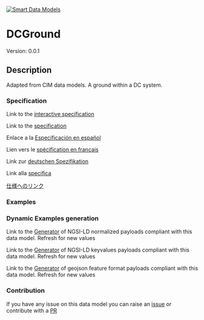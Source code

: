 [![Smart Data Models](https://smartdatamodels.org/wp-content/uploads/2022/01/SmartDataModels_logo.png "Logo")](https://smartdatamodels.org)
# DCGround
Version: 0.0.1

## Description 

Adapted from CIM data models. A ground within a DC system.
### Specification

Link to the [interactive specification](https://swagger.lab.fiware.org/?url=https://smart-data-models.github.io/dataModel.EnergyCIM/DCGround/swagger.yaml)

Link to the [specification](https://github.com/smart-data-models/dataModel.EnergyCIM/blob/master/DCGround/doc/spec.md)

Enlace a la [Especificación en español](https://github.com/smart-data-models/dataModel.EnergyCIM/blob/master/DCGround/doc/spec_ES.md)

Lien vers le [spécification en français](https://github.com/smart-data-models/dataModel.EnergyCIM/blob/master/DCGround/doc/spec_FR.md)

Link zur [deutschen Spezifikation](https://github.com/smart-data-models/dataModel.EnergyCIM/blob/master/DCGround/doc/spec_DE.md)

Link alla [specifica](https://github.com/smart-data-models/dataModel.EnergyCIM/blob/master/DCGround/doc/spec_IT.md)

[仕様へのリンク](https://github.com/smart-data-models/dataModel.EnergyCIM/blob/master/DCGround/doc/spec_JA.md)
### Examples
### Dynamic Examples generation

Link to the [Generator](https://smartdatamodels.org/extra/ngsi-ld_generator.php?schemaUrl=https://raw.githubusercontent.com/smart-data-models/dataModel.EnergyCIM/master/DCGround/schema.json&email=info@smartdatamodels.org) of NGSI-LD normalized payloads compliant with this data model. Refresh for new values

Link to the [Generator](https://smartdatamodels.org/extra/ngsi-ld_generator_keyvalues.php?schemaUrl=https://raw.githubusercontent.com/smart-data-models/dataModel.EnergyCIM/master/DCGround/schema.json&email=info@smartdatamodels.org) of NGSI-LD keyvalues payloads compliant with this data model. Refresh for new values

Link to the [Generator](https://smartdatamodels.org/extra/geojson_features_generator.php?schemaUrl=https://raw.githubusercontent.com/smart-data-models/dataModel.EnergyCIM/master/DCGround/schema.json&email=info@smartdatamodels.org) of geojson feature format payloads compliant with this data model. Refresh for new values
### Contribution

 If you have any issue on this data model you can raise an [issue](https://github.com/smart-data-models/dataModel.EnergyCIM/issues)  or contribute with a [PR](https://github.com/smart-data-models/dataModel.EnergyCIM/pulls)